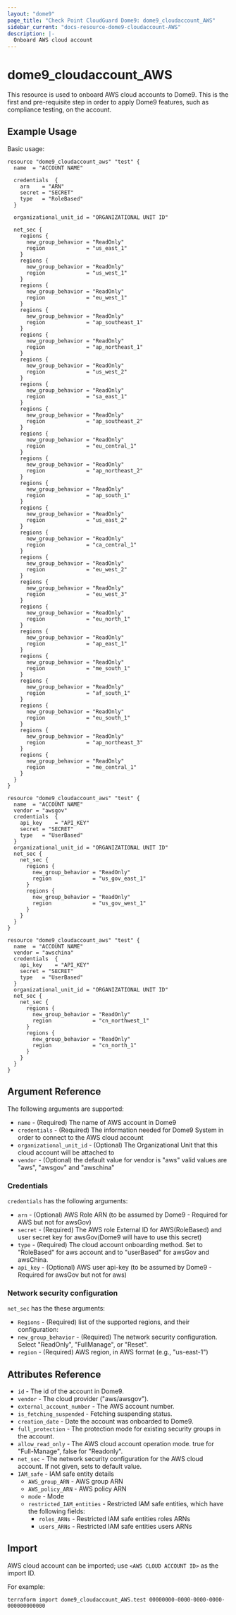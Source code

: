 ```yaml
---
layout: "dome9"
page_title: "Check Point CloudGuard Dome9: dome9_cloudaccount_AWS"
sidebar_current: "docs-resource-dome9-cloudaccount-AWS"
description: |-
  Onboard AWS cloud account
---
```


# dome9_cloudaccount_AWS

This resource is used to onboard AWS cloud accounts to Dome9. This is the first and pre-requisite step in order to apply  Dome9 features, such as compliance testing, on the account.

## Example Usage

Basic usage:

```hcl
resource "dome9_cloudaccount_aws" "test" {
  name  = "ACCOUNT NAME"
 
  credentials  {
    arn    = "ARN"
    secret = "SECRET"
    type   = "RoleBased"
  }

  organizational_unit_id = "ORGANIZATIONAL UNIT ID"

  net_sec {
    regions {
      new_group_behavior = "ReadOnly"
      region             = "us_east_1"
    }
    regions {
      new_group_behavior = "ReadOnly"
      region             = "us_west_1"
    }
    regions {
      new_group_behavior = "ReadOnly"
      region             = "eu_west_1"
    }
    regions {
      new_group_behavior = "ReadOnly"
      region             = "ap_southeast_1"
    }
    regions {
      new_group_behavior = "ReadOnly"
      region             = "ap_northeast_1"
    }
    regions {
      new_group_behavior = "ReadOnly"
      region             = "us_west_2"
    }
    regions {
      new_group_behavior = "ReadOnly"
      region             = "sa_east_1"
    }
    regions {
      new_group_behavior = "ReadOnly"
      region             = "ap_southeast_2"
    }
    regions {
      new_group_behavior = "ReadOnly"
      region             = "eu_central_1"
    }
    regions {
      new_group_behavior = "ReadOnly"
      region             = "ap_northeast_2"
    }
    regions {
      new_group_behavior = "ReadOnly"
      region             = "ap_south_1"
    }
    regions {
      new_group_behavior = "ReadOnly"
      region             = "us_east_2"
    }
    regions {
      new_group_behavior = "ReadOnly"
      region             = "ca_central_1"
    }
    regions {
      new_group_behavior = "ReadOnly"
      region             = "eu_west_2"
    }
    regions {
      new_group_behavior = "ReadOnly"
      region             = "eu_west_3"
    }
    regions {
      new_group_behavior = "ReadOnly"
      region             = "eu_north_1"
    }
    regions {
      new_group_behavior = "ReadOnly"
      region             = "ap_east_1"
    }
    regions {
      new_group_behavior = "ReadOnly"
      region             = "me_south_1"
    }
	regions {
      new_group_behavior = "ReadOnly"
      region             = "af_south_1"
    }
	regions {
      new_group_behavior = "ReadOnly"
      region             = "eu_south_1"
    }
    regions {
      new_group_behavior = "ReadOnly"
      region             = "ap_northeast_3"
    }
    regions {
      new_group_behavior = "ReadOnly"
      region             = "me_central_1"
    }
  }
}
```

```hcl
resource "dome9_cloudaccount_aws" "test" {
  name  = "ACCOUNT NAME"
  vendor = "awsgov"
  credentials  {
    api_key    = "API_KEY"
    secret = "SECRET"
    type   = "UserBased"
  }
  organizational_unit_id = "ORGANIZATIONAL UNIT ID"
  net_sec {
    net_sec {
      regions {
        new_group_behavior = "ReadOnly"
        region             = "us_gov_east_1"
      }
      regions {
        new_group_behavior = "ReadOnly"
        region             = "us_gov_west_1"
      }
    }
  }
}
```

```hcl
resource "dome9_cloudaccount_aws" "test" {
  name  = "ACCOUNT NAME"
  vendor = "awschina"
  credentials  {
    api_key    = "API_KEY"
    secret = "SECRET"
    type   = "UserBased"
  }
  organizational_unit_id = "ORGANIZATIONAL UNIT ID"
  net_sec {
    net_sec {
      regions {
        new_group_behavior = "ReadOnly"
        region             = "cn_northwest_1"
      }
      regions {
        new_group_behavior = "ReadOnly"
        region             = "cn_north_1"
      }
    }
  }
}
```

## Argument Reference

The following arguments are supported:

* `name` - (Required) The name of AWS account in Dome9
* `credentials` - (Required) The information needed for Dome9 System in order to connect to the AWS cloud account
* `organizational_unit_id` - (Optional) The Organizational Unit that this cloud account will be attached to
* `vendor` - (Optional) the default value for vendor is "aws" valid values are "aws", "awsgov" and "awschina"

### Credentials

`credentials` has the following arguments:
*  `arn`       - (Optional) AWS Role ARN (to be assumed by Dome9 - Required for AWS but not for awsGov)
*  `secret`    - (Required) The AWS role External ID for AWS(RoleBased) and user secret key for awsGov(Dome9  will have to use this secret)
*  `type`      - (Required) The cloud account onboarding method. Set to "RoleBased" for aws account and to "userBased" for awsGov and awsChina.
*  `api_key`   - (Optional) AWS user api-key (to be assumed by Dome9 - Required for awsGov but not for aws)

### Network security configuration

`net_sec` has the these arguments:

* `Regions` - (Required) list of the supported regions, and their configuration:
* `new_group_behavior` - (Required) The network security configuration. Select "ReadOnly", "FullManage", or "Reset".
* `region` - (Required) AWS region, in AWS format (e.g., "us-east-1")

## Attributes Reference

* `id` - The id of the account in Dome9.
* `vendor` - The cloud provider ("aws/awsgov").
* `external_account_number` - The AWS account number.
* `is_fetching_suspended` - Fetching suspending status.
* `creation_date` - Date the account was onboarded to Dome9.
* `full_protection` - The protection mode for existing security groups in the account.
* `allow_read_only` - The AWS cloud account operation mode. true for "Full-Manage", false for "Readonly".
* `net_sec` - The network security configuration for the AWS cloud account. If not given, sets to default value.
* `IAM_safe` - IAM safe entity details
    * `AWS_group_ARN` - AWS group ARN  
    * `AWS_policy_ARN` - AWS policy ARN  
    * `mode` - Mode  
    * `restricted_IAM_entities` - Restricted IAM safe entities, which have the following fields:  
		* `roles_ARNs` - Restricted IAM safe entities roles ARNs
		* `users_ARNs` - Restricted IAM safe entities users ARNs

## Import

AWS cloud account can be imported; use `<AWS CLOUD ACCOUNT ID>` as the import ID. 

For example:

```shell
terraform import dome9_cloudaccount_AWS.test 00000000-0000-0000-0000-000000000000
```

